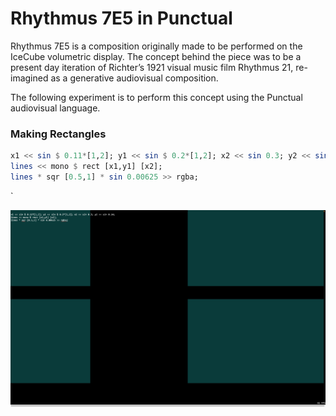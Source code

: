 # Rhythmus 7E5 in Punctual

Rhythmus 7E5 is a composition originally made to be performed on the IceCube volumetric display. The concept behind the piece was to be a present day iteration of Richter’s 1921 visual music film Rhythmus 21, re-imagined as a generative audiovisual composition.

The following experiment is to perform this concept using the Punctual audiovisual language.

### Making Rectangles

```haskell
x1 << sin $ 0.11*[1,2]; y1 << sin $ 0.2*[1,2]; x2 << sin 0.3; y2 << sin 0.14;
lines << mono $ rect [x1,y1] [x2];
lines * sqr [0.5,1] * sin 0.00625 >> rgba;
```

`

![7e5.gif](assets/7e5.gif)
